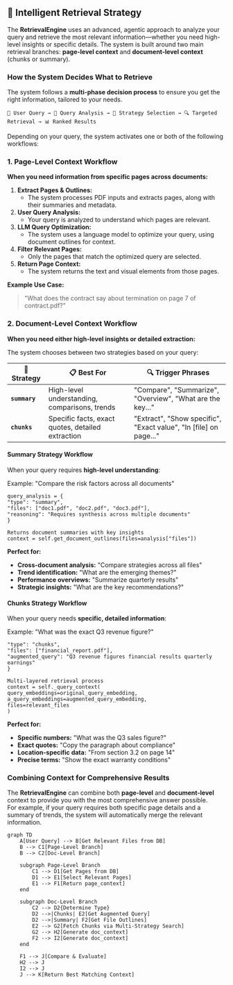 ## 🎯 Intelligent Retrieval Strategy

The **RetrievalEngine** uses an advanced, agentic approach to analyze your query and retrieve the most relevant information—whether you need high-level insights or specific details. The system is built around two main retrieval branches: **page-level context** and **document-level context** (chunks or summary).

### How the System Decides What to Retrieve

The system follows a **multi-phase decision process** to ensure you get the right information, tailored to your needs.
```
📝 User Query → 🤖 Query Analysis → 🎯 Strategy Selection → 🔍 Targeted Retrieval → 📊 Ranked Results
```

Depending on your query, the system activates one or both of the following workflows:

### 1. Page-Level Context Workflow

**When you need information from specific pages across documents:**

1. **Extract Pages & Outlines:**  
   - The system processes PDF inputs and extracts pages, along with their summaries and metadata.
2. **User Query Analysis:**  
   - Your query is analyzed to understand which pages are relevant.
3. **LLM Query Optimization:**  
   - The system uses a language model to optimize your query, using document outlines for context.
4. **Filter Relevant Pages:**  
   - Only the pages that match the optimized query are selected.
5. **Return Page Context:**  
   - The system returns the text and visual elements from those pages.

**Example Use Case:**  
> "What does the contract say about termination on page 7 of contract.pdf?"

### 2. Document-Level Context Workflow

**When you need either high-level insights or detailed extraction:**

The system chooses between two strategies based on your query:

| 🎯 **Strategy** | 📋 **Best For** | 🔍 **Trigger Phrases** |
|-----------------|------------------|-------------------------|
| **`summary`**   | High-level understanding, comparisons, trends | "Compare", "Summarize", "Overview", "What are the key..." |
| **`chunks`**    | Specific facts, exact quotes, detailed extraction | "Extract", "Show specific", "Exact value", "In [file] on page..." |

#### Summary Strategy Workflow

When your query requires **high-level understanding**:

Example: "Compare the risk factors across all documents"
```
query_analysis = {
"type": "summary",
"files": ["doc1.pdf", "doc2.pdf", "doc3.pdf"],
"reasoning": "Requires synthesis across multiple documents"
}

Returns document summaries with key insights
context = self.get_document_outlines(files=analysis["files"])
```

**Perfect for:**
- **Cross-document analysis:** "Compare strategies across all files"
- **Trend identification:** "What are the emerging themes?"
- **Performance overviews:** "Summarize quarterly results"
- **Strategic insights:** "What are the key recommendations?"

#### Chunks Strategy Workflow

When your query needs **specific, detailed information**:

Example: "What was the exact Q3 revenue figure?"
```query_analysis = {
"type": "chunks",
"files": ["financial_report.pdf"],
"augmented_query": "Q3 revenue figures financial results quarterly earnings"
}

Multi-layered retrieval process
context = self._query_context(
query_embeddings=original_query_embedding,
a_query_embeddings=augmented_query_embedding,
files=relevant_files
)
```

**Perfect for:**
- **Specific numbers:** "What was the Q3 sales figure?"
- **Exact quotes:** "Copy the paragraph about compliance"
- **Location-specific data:** "From section 3.2 on page 14"
- **Precise terms:** "Show the exact warranty conditions"

### Combining Context for Comprehensive Results

The **RetrievalEngine** can combine both **page-level** and **document-level** context to provide you with the most comprehensive answer possible.  
For example, if your query requires both specific page details and a summary of trends, the system will automatically merge the relevant information.


```text
graph TD
    A[User Query] --> B[Get Relevant Files from DB]
    B --> C1[Page-Level Branch]
    B --> C2[Doc-Level Branch]
    
    subgraph Page-Level Branch
        C1 --> D1[Get Pages from DB]
        D1 --> E1[Select Relevant Pages]
        E1 --> F1[Return page_context]
    end
    
    subgraph Doc-Level Branch
        C2 --> D2{Determine Type}
        D2 -->|Chunks| E2[Get Augmented Query]
        D2 -->|Summary| F2[Get File Outlines]
        E2 --> G2[Fetch Chunks via Multi-Strategy Search]
        G2 --> H2[Generate doc_context]
        F2 --> I2[Generate doc_context]
    end
    
    F1 --> J[Compare & Evaluate]
    H2 --> J
    I2 --> J
    J --> K[Return Best Matching Context]


```